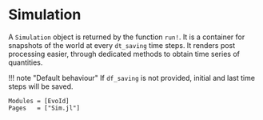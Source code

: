 # Simulation
A `Simulation` object is returned by the function `run!`. It is a container for snapshots of the world at every `dt_saving` time steps. It renders post processing easier, through dedicated methods to obtain time series of quantities.


!!! note "Default behaviour"
    If `df_saving` is not provided, initial and last time steps will be saved.




```@autodocs
Modules = [EvoId]
Pages   = ["Sim.jl"]
```
